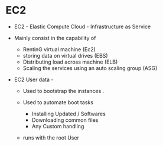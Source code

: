 # EC2
* EC2 - Elastic Compute Cloud - Infrastructure as Service
* Mainly consist in the capability of 
    * RentinG virtual machine (Ec2)
    * storing data on virtual drives (EBS)
    * Distributing load across machine (ELB)
    * Scaling the services using an auto scaling group (ASG)


* EC2 User data - 
    * Used to bootstrap the instances .
    * Used to automate boot tasks 
        * Installing Updated / Softwares 
        * Downloading common files 
        * Any Custom handling 

    * runs with the root User 
    
